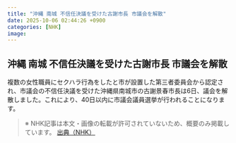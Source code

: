 ```yaml
---
title: "沖縄 南城 不信任決議を受けた古謝市長 市議会を解散"
date: 2025-10-06 02:44:26 +0900
categories: [NHK]
image: 
---
```

## 沖縄 南城 不信任決議を受けた古謝市長 市議会を解散

複数の女性職員にセクハラ行為をしたと市が設置した第三者委員会から認定され、市議会の不信任決議を受けた沖縄県南城市の古謝景春市長は6日、議会を解散しました。これにより、40日以内に市議会議員選挙が行われることになります。

> ※ NHK記事は本文・画像の転載が許可されていないため、概要のみ掲載しています。
[出典（NHK）](http://www3.nhk.or.jp/news/html/20251006/k10014942111000.html)
